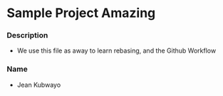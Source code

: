 # Sample Project Amazing


### Description
- We use this file as away to learn rebasing, and the Github Workflow

### Name
- Jean Kubwayo


